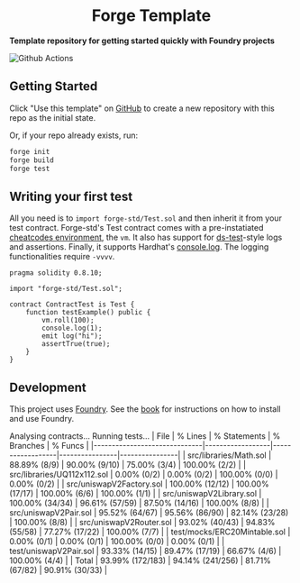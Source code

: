 # <h1 align="center"> Forge Template </h1>

**Template repository for getting started quickly with Foundry projects**

![Github Actions](https://github.com/foundry-rs/forge-template/workflows/CI/badge.svg)

## Getting Started

Click "Use this template" on [GitHub](https://github.com/foundry-rs/forge-template) to create a new repository with this repo as the initial state.

Or, if your repo already exists, run:
```sh
forge init
forge build
forge test
```

## Writing your first test

All you need is to `import forge-std/Test.sol` and then inherit it from your test contract. Forge-std's Test contract comes with a pre-instatiated [cheatcodes environment](https://book.getfoundry.sh/cheatcodes/), the `vm`. It also has support for [ds-test](https://book.getfoundry.sh/reference/ds-test.html)-style logs and assertions. Finally, it supports Hardhat's [console.log](https://github.com/brockelmore/forge-std/blob/master/src/console.sol). The logging functionalities require `-vvvv`.

```solidity
pragma solidity 0.8.10;

import "forge-std/Test.sol";

contract ContractTest is Test {
    function testExample() public {
        vm.roll(100);
        console.log(1);
        emit log("hi");
        assertTrue(true);
    }
}
```

## Development

This project uses [Foundry](https://getfoundry.sh). See the [book](https://book.getfoundry.sh/getting-started/installation.html) for instructions on how to install and use Foundry.


Analysing contracts...
Running tests...
| File                         | % Lines          | % Statements     | % Branches     | % Funcs        |
|------------------------------|------------------|------------------|----------------|----------------|
| src/libraries/Math.sol       | 88.89% (8/9)     | 90.00% (9/10)    | 75.00% (3/4)   | 100.00% (2/2)  |
| src/libraries/UQ112x112.sol  | 0.00% (0/2)      | 0.00% (0/2)      | 100.00% (0/0)  | 0.00% (0/2)    |
| src/uniswapV2Factory.sol     | 100.00% (12/12)  | 100.00% (17/17)  | 100.00% (6/6)  | 100.00% (1/1)  |
| src/uniswapV2Library.sol     | 100.00% (34/34)  | 96.61% (57/59)   | 87.50% (14/16) | 100.00% (8/8)  |
| src/uniswapV2Pair.sol        | 95.52% (64/67)   | 95.56% (86/90)   | 82.14% (23/28) | 100.00% (8/8)  |
| src/uniswapV2Router.sol      | 93.02% (40/43)   | 94.83% (55/58)   | 77.27% (17/22) | 100.00% (7/7)  |
| test/mocks/ERC20Mintable.sol | 0.00% (0/1)      | 0.00% (0/1)      | 100.00% (0/0)  | 0.00% (0/1)    |
| test/uniswapV2Pair.sol       | 93.33% (14/15)   | 89.47% (17/19)   | 66.67% (4/6)   | 100.00% (4/4)  |
| Total                        | 93.99% (172/183) | 94.14% (241/256) | 81.71% (67/82) | 90.91% (30/33) |
